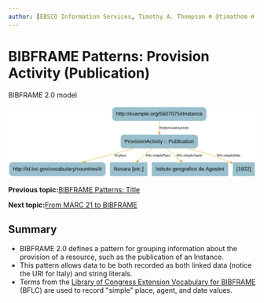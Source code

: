 ```yaml
---
author: [EBSCO Information Services, Timothy A. Thompson ⍝ @timathom ⍝ @timathom@indieweb.social]
---
```


# BIBFRAME Patterns: Provision Activity \(Publication\)

BIBFRAME 2.0 model

![Network diagram showing an example BIBFRAME model for a Provision Activity (subclass Publication). The diagram shows a place relation to a URI representing Italy, as well as three BFLC extension properties for the simple string values extracted from the MARC source data.](../../../submaps/../img/bibframe_etc/bf_provision.svg "BIBFRAME Patterns: Provision (Publication)")

**Previous topic:**[BIBFRAME Patterns: Title](../../../day_1/lesson_5/topic_1/bibframe_patterns_title.md)

**Next topic:**[From MARC 21 to BIBFRAME](../../../day_1/lesson_5/topic_1/from_marc_to_bibframe.md)

## Summary

-   BIBFRAME 2.0 defines a pattern for grouping information about the provision of a resource, such as the publication of an Instance.
-   This pattern allows data to be both recorded as both linked data \(notice the URI for Italy\) and string literals.
-   Terms from the [Library of Congress Extension Vocabulary for BIBFRAME](https://id.loc.gov/ontologies/bflc.html) \(BFLC\) are used to record "simple" place, agent, and date values.

